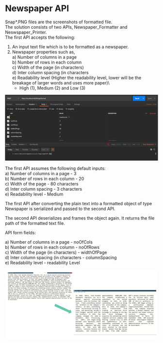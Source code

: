 # Newspaper API

Snap*.PNG files are the screenshots of formatted file.\
The solution consists of two APIs, Newspaper_Formatter and Neswspaper_Printer.\
The first API accepts the following:
1) An input text file which is to be formatted as a newspaper.
2) Newspaper properties such as,\
  a) Number of columns in a page\
  b) Number of rows in each column\
  c) Width of the page (in characters)\
  d) Inter column spacing (in characters\
  e) Readability level (Higher the readability level, lower will be the breakage of larger words and uses more paper)\
      - High (1), Medium (2) and Low (3)
      
      
![](Snap1.png)

The first API assumes the following default inputs:\
  a) Number of columns in a page    - 3\
  b) Number of rows in each column  - 20 \
  c) Width of the page              - 80 characters\
  d) Inter column spacing           - 3 characters\
  e) Readability level              - Medium  
  
 The first API after converting the plain text into a formatted object of type Newspaper is serialized and passed to the second API.
 
 The second API deserializes and frames the object again. It returns the file path of the formatted text file.
 
 API form fields:
 
  a) Number of columns in a page          - noOfCols\
  b) Number of rows in each column        - noOfRows\
  c) Width of the page (in characters)    - widthOfPage\
  d) Inter column spacing (in characters  - columnSpacing\
  e) Readability level                    - readability Level

![](snap3.PNG)


